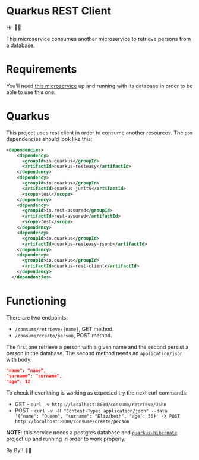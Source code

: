 # Quarkus REST Client
Hi! :wave::wave:

This microservice consumes another microservice to retrieve persons from a database.

# Requirements

You'll need [this microservice](https://github.com/JulianToledano/quarkus-hibernate) up and running with its database in order to be able to use this one.

# Quarkus

This project uses rest client in order to consume another resources. The `pom` dependencies should look like this:

```xml
<dependencies>
    <dependency>
      <groupId>io.quarkus</groupId>
      <artifactId>quarkus-resteasy</artifactId>
    </dependency>
    <dependency>
      <groupId>io.quarkus</groupId>
      <artifactId>quarkus-junit5</artifactId>
      <scope>test</scope>
    </dependency>
    <dependency>
      <groupId>io.rest-assured</groupId>
      <artifactId>rest-assured</artifactId>
      <scope>test</scope>
    </dependency>
    <dependency>
      <groupId>io.quarkus</groupId>
      <artifactId>quarkus-resteasy-jsonb</artifactId>
    </dependency>
    <dependency>
      <groupId>io.quarkus</groupId>
      <artifactId>quarkus-rest-client</artifactId>
    </dependency>
  </dependencies>
```

# Functioning

There are two endpoints:
 * `/consume/retrieve/{name}`, GET method.
 * `/consume/create/person`, POST method.

 The first one retrieve a person with a given name and the second persist a person in the database. The second method needs an `application/json` with body:
 ```json
"name": "name",
"surname": "surname",
"age": 12
 ```

 To check if everithing is working as expected try the next curl commands:
  * GET - `curl -v http://localhost:8080/consume/retrieve/John`
  * POST - `curl -v -H "Content-Type: application/json" --data '{"name": "Queen", "surname": "Elizabeth", "age": 30}' -X POST http://localhost:8080/consume/create/person`

  **NOTE**: this service needs a postgres database and [`quarkus-hibernate`](https://github.com/JulianToledano/quarkus-hibernate) project up and running in order to work properly.

  By By!! :wave::wave: